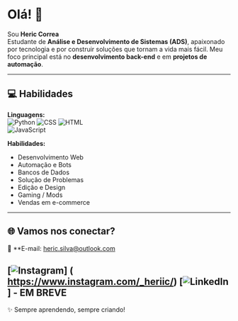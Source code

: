 # Olá! 👋  
Sou **Heric Correa**  
Estudante de **Análise e Desenvolvimento de Sistemas (ADS)**, apaixonado por tecnologia e por construir soluções que tornam a vida mais fácil. Meu foco principal está no **desenvolvimento back-end** e em **projetos de automação**.  

---

## 💻 Habilidades

**Linguagens:**  
![Python](https://img.shields.io/badge/-Python-3776AB?style=flat-square&logo=python&logoColor=white)
![CSS](https://img.shields.io/badge/-CSS-1572B6?style=flat-square&logo=css3&logoColor=white) 
![HTML](https://img.shields.io/badge/-HTML-E34F26?style=flat-square&logo=html5&logoColor=white)   
![JavaScript](https://img.shields.io/badge/-JavaScript-F7DF1E?style=flat-square&logo=javascript&logoColor=black)  

**Habilidades:**
- Desenvolvimento Web  
- Automação e Bots  
- Bancos de Dados  
- Solução de Problemas  
- Edição e Design  
- Gaming / Mods  
- Vendas em e-commerce  

---

## 🌐 Vamos nos conectar?

📧 **E-mail: heric.silva@outlook.com  

[![Instagram](https://img.shields.io/badge/-Instagram-E4405F?style=flat-square&logo=instagram&logoColor=white)] ( https://www.instagram.com/_heriic/)
[![LinkedIn](https://img.shields.io/badge/-LinkedIn-0A66C2?style=flat-square&logo=linkedin&logoColor=white)] - EM BREVE
---

✨ Sempre aprendendo, sempre criando!
